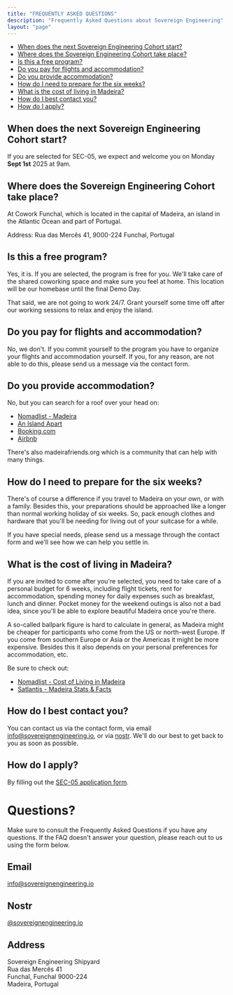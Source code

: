```yaml
---
title: "FREQUENTLY ASKED QUESTIONS"
description: "Frequently Asked Questions about Sovereign Engineering"
layout: "page"
---
```


- [When does the next Sovereign Engineering Cohort start?](#when-does-the-next-sovereign-engineering-cohort-start)
- [Where does the Sovereign Engineering Cohort take place?](#where-does-the-sovereign-engineering-cohort-take-place)
- [Is this a free program?](#is-this-a-free-program)
- [Do you pay for flights and accommodation?](#do-you-pay-for-flights-and-accommodation)
- [Do you provide accommodation?](#do-you-provide-accommodation)
- [How do I need to prepare for the six weeks?](#how-do-i-need-to-prepare-for-the-six-weeks)
- [What is the cost of living in Madeira?](#what-is-the-cost-of-living-in-madeira)
- [How do I best contact you?](#how-do-i-best-contact-you)
- [How do I apply?](#how-do-i-apply)


## When does the next Sovereign Engineering Cohort start?

If you are selected for SEC-05, we expect and welcome you on Monday **Sept 1st** 2025 at 9am.

## Where does the Sovereign Engineering Cohort take place?

At Cowork Funchal, which is located in the capital of Madeira, an island in the Atlantic Ocean and part of Portugal.

Address: Rua das Mercês 41, 9000-224 Funchal, Portugal

## Is this a free program?

Yes, it is. If you are selected, the program is free for you. We'll take care of the shared coworking space and make sure you feel at home. This location will be our homebase until the final Demo Day.

That said, we are not going to work 24/7. Grant yourself some time off after our working sessions to relax and enjoy the island.

## Do you pay for flights and accommodation?

No, we don't. If you commit yourself to the program you have to organize your flights and accommodation yourself. If you, for any reason, are not able to do this, please send us a message via the contact form.

## Do you provide accommodation?

No, but you can search for a roof over your head on:

* [Nomadlist - Madeira](https://nomadlist.com/madeira)
* [An Island Apart](https://www.anislandapart.com)
* [Booking.com](https://www.booking.com)
* [Airbnb](https://www.airbnb.com)

There's also madeirafriends.org which is a community that can help with many things.

## How do I need to prepare for the six weeks?

There's of course a difference if you travel to Madeira on your own, or with a family. Besides this, your preparations should be approached like a longer than normal working holiday of six weeks. So, pack enough clothes and hardware that you'll be needing for living out of your suitcase for a while.

If you have special needs, please send us a message through the contact form and we'll see how we can help you settle in.

## What is the cost of living in Madeira?

If you are invited to come after you're selected, you need to take care of a personal budget for 6 weeks, including flight tickets, rent for accommodation, spending money for daily expenses such as breakfast, lunch and dinner. Pocket money for the weekend outings is also not a bad idea, since you'll be able to explore beautiful Madeira once you're there.

A so-called ballpark figure is hard to calculate in general, as Madeira might be cheaper for participants who come from the US or north-west Europe. If you come from southern Europe or Asia or the Americas it might be more expensive. Besides this it also depends on your personal preferences for accommodation, etc.

Be sure to check out:

* [Nomadlist - Cost of Living in Madeira](https://nomadlist.com/madeira)
* [Satlantis - Madeira Stats & Facts](https://satlantis.com)

## How do I best contact you?

You can contact us via the contact form, via email [info@sovereignengineering.io](mailto:info@sovereignengineering.io), or via [nostr](https://njump.me/sovereignengineering.io). We'll do our best to get back to you as soon as possible.

## How do I apply?

By filling out the [SEC-05 application form](https://sovereignengineering.typeform.com/SEC-05).

# Questions?

Make sure to consult the Frequently Asked Questions if you have any questions. If the FAQ doesn't answer your question, please reach out to us using the form below.

## Email

[info@sovereignengineering.io](mailto:info@sovereignengineering.io)

## Nostr

[@sovereignengineering.io](https://njump.me/sovereignengineering.io)

## Address

Sovereign Engineering Shipyard  
Rua das Mercês 41  
Funchal, Funchal 9000-224  
Madeira, Portugal 